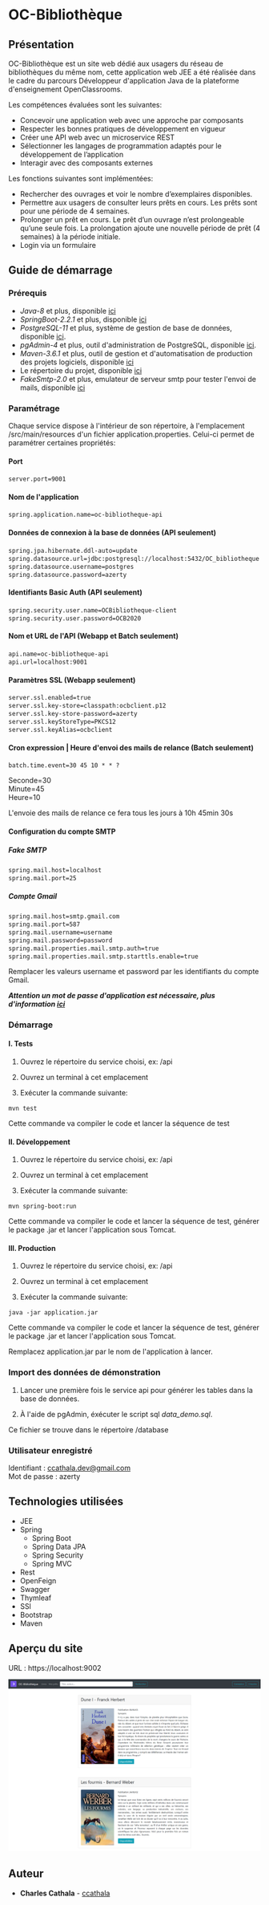 # OC-Bibliothèque

## Présentation

OC-Bibliothèque est un site web dédié aux usagers du réseau de bibliothèques du même nom, cette application web JEE a été réalisée dans le cadre du parcours Développeur d'application Java de la plateforme d'enseignement OpenClassrooms.

Les compétences évaluées sont les suivantes:

* Concevoir une application web avec une approche par composants
* Respecter les bonnes pratiques de développement en vigueur
* Créer une API web avec un microservice REST
* Sélectionner les langages de programmation adaptés pour le développement de l’application
* Interagir avec des composants externes

Les fonctions suivantes sont implémentées:

* Rechercher des ouvrages et voir le nombre d’exemplaires disponibles.
* Permettre aux usagers de consulter leurs prêts en cours. Les prêts sont pour une période de 4 semaines.
* Prolonger un prêt en cours. Le prêt d’un ouvrage n’est prolongeable qu’une seule fois. La prolongation ajoute une nouvelle période de prêt (4 semaines) à la période initiale.
* Login via un formulaire

## Guide de démarrage

### Prérequis

* _Java-8_ et plus, disponible [ici](https://www.oracle.com/technetwork/pt/java/javase/downloads/jdk8-downloads-2133151.html)
* _SpringBoot-2.2.1_ et plus, disponible [ici](https://start.spring.io/)
* _PostgreSQL-11_ et plus, système de gestion de base de données, disponible [ici](https://www.postgresql.org/download/).  
* _pgAdmin-4_ et plus, outil d'administration de PostgreSQL, disponible [ici](https://www.pgadmin.org/download/).
* _Maven-3.6.1_ et plus, outil de gestion et d'automatisation de production des projets logiciels, disponible [ici](https://maven.apache.org/download.cgi)
* Le répertoire du projet, disponible [ici](https://github.com/ccathala/OC-Bibliotheque)
* _FakeSmtp-2.0_ et plus, emulateur de serveur smtp pour tester l'envoi de mails, disponible [ici](http://nilhcem.com/FakeSMTP/download.html)

### Paramétrage

Chaque service dispose à l'intérieur de son répertoire, à l'emplacement /src/main/resources d'un fichier application.properties. Celui-ci permet de paramétrer certaines propriétés:

#### Port

```properties
server.port=9001
```

#### Nom de l'application

```properties
spring.application.name=oc-bibliotheque-api
```

#### Données de connexion à la base de données (API seulement)

```properties
spring.jpa.hibernate.ddl-auto=update
spring.datasource.url=jdbc:postgresql://localhost:5432/OC_bibliotheque
spring.datasource.username=postgres
spring.datasource.password=azerty
```

#### Identifiants Basic Auth (API seulement)

```properties
spring.security.user.name=OCBibliotheque-client
spring.security.user.password=OCB2020
```

#### Nom et URL de l'API (Webapp et Batch seulement)

```properties
api.name=oc-bibliotheque-api
api.url=localhost:9001
```

#### Paramètres SSL (Webapp seulement)

```properties
server.ssl.enabled=true
server.ssl.key-store=classpath:ocbclient.p12
server.ssl.key-store-password=azerty
server.ssl.keyStoreType=PKCS12
server.ssl.keyAlias=ocbclient
```

#### Cron expression | Heure d'envoi des mails de relance (Batch seulement)

```properties
batch.time.event=30 45 10 * * ?
```

Seconde=30  
Minute=45  
Heure=10

 L'envoie des mails de relance ce fera tous les jours à 10h 45min 30s

#### Configuration du compte SMTP

##### Fake SMTP

```properties
spring.mail.host=localhost
spring.mail.port=25
```

##### Compte Gmail

```properties
spring.mail.host=smtp.gmail.com
spring.mail.port=587
spring.mail.username=username
spring.mail.password=password
spring.mail.properties.mail.smtp.auth=true
spring.mail.properties.mail.smtp.starttls.enable=true
```

Remplacer les valeurs username et password par les identifiants du compte Gmail.

***Attention un mot de passe d'application est nécessaire, plus d'information [ici](https://support.google.com/mail/answer/185833?hl=fr)***

### Démarrage

#### I. Tests

1. Ouvrez le répertoire du service choisi, ex: /api

2. Ouvrez un terminal à cet emplacement

3. Exécuter la commande suivante:

```terminal
mvn test
```

Cette commande va compiler le code et lancer la séquence de test

#### II. Développement

1. Ouvrez le répertoire du service choisi, ex: /api

2. Ouvrez un terminal à cet emplacement

3. Exécuter la commande suivante:

```terminal
mvn spring-boot:run
```

Cette commande va compiler le code et lancer la séquence de test, générer le package .jar et lancer l'application sous Tomcat.

#### III. Production

1. Ouvrez le répertoire du service choisi, ex: /api

2. Ouvrez un terminal à cet emplacement

3. Exécuter la commande suivante:

```terminal
java -jar application.jar
```

Cette commande va compiler le code et lancer la séquence de test, générer le package .jar et lancer l'application sous Tomcat.

Remplacez application.jar par le nom de l'application à lancer.

### Import des données de démonstration

1. Lancer une première fois le service api pour générer les tables dans la base de données.

2. À l'aide de pgAdmin, éxécuter le script sql _data_demo.sql_.

Ce fichier se trouve dans le répertoire /database

### Utilisateur enregistré

Identifiant : ccathala.dev@gmail.com  
Mot de passe : azerty

## Technologies utilisées

* JEE
* Spring
  * Spring Boot
  * Spring Data JPA
  * Spring Security
  * Spring MVC
* Rest
* OpenFeign
* Swagger
* Thymleaf
* SSl
* Bootstrap
* Maven

## Aperçu du site

URL : https://localhost:9002

![site_sample](site_sample.png)

## Auteur

* **Charles Cathala** - [ccathala](https://gist.github.com/ccathala)
